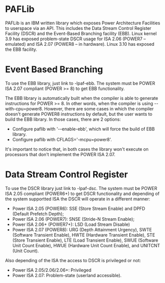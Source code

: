 PAFLib
======

PAFLib is an IBM written library which exposes Power Architecture Facilities to
userspace via an API.  This includes the Data Stream Control Register Facility
(DSCR) and the Event-Based Branching facility (EBB).  Linux kernel 3.9 has
exposed problem-state DSCR usage for ISA 2.06 (POWER7 – emulated) and ISA 2.07
(POWER8 – in hardware).  Linux 3.10 has exposed the EBB facility.


Event Based Branching
=====================

To use the EBB library, just link to -lpaf-ebb.  The system must be POWER ISA
2.07 compliant (POWER >= 8) to get EBB functionality.

The EBB library is automatically built when the compiler is able to generate
instructions for POWER >= 8.  In other words, when the compiler is using
--with-cpu=power8.
However, there are some cases in which the compiler doesn't generate POWER8
instructions by default, but the user wants to build the EBB library.  In
those cases, there are 2 options:

 * Configure paflib with '--enable-ebb', which will force the build of EBB
   library.
 * Configure paflib with CFLAGS='-mcpu=power8'.

It's important to notice that, in both cases the library won't execute on
processors that don't implement the POWER ISA 2.07.


Data Stream Control Register
============================

To use the DSCR library just link to -lpaf-dsc. The system must be POWER ISA
2.05 compliant (POWER6+) to get DSCR functionality and depending of the system
supportted ISA the DSCR will operate in a different manner:

 * Power ISA 2.05 (POWER6): SSE (Store Stream Enable) and DPFD (Default Prefetch
   Depth);
 * Power ISA 2.06 (POWER7): SNSE (Stride-N Stream Enable);
 * Power ISA 2.06+ (POWER7+): LSD (Load Stream Disable)
 * Power ISA 2.07 (POWER8): URG (Depth Attainment Urgency), SWTE (Software
   Transient Enable), HWTE (Hardware Transient Enable), STE (Store Transient
   Enable), LTE (Load Transient Enable), SWUE (Software Unit Count Enable),
   HWUE (Hardware Unit Count Enable), and UNITCNT (Unit Count).

Also depending of the ISA the access to DSCR is privileged or not:

 * Power ISA 2.05/2.06/2.06+: Privileged
 * Power ISA 2.07: Problem-state (userland accessible).
